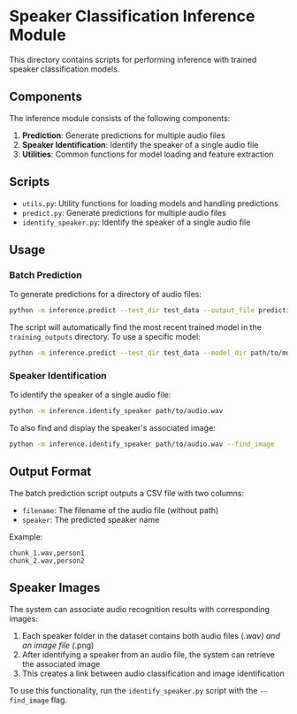 # Speaker Classification Inference Module

This directory contains scripts for performing inference with trained speaker classification models.

## Components

The inference module consists of the following components:

1. **Prediction**: Generate predictions for multiple audio files
2. **Speaker Identification**: Identify the speaker of a single audio file
3. **Utilities**: Common functions for model loading and feature extraction

## Scripts

- `utils.py`: Utility functions for loading models and handling predictions
- `predict.py`: Generate predictions for multiple audio files
- `identify_speaker.py`: Identify the speaker of a single audio file

## Usage

### Batch Prediction

To generate predictions for a directory of audio files:

```bash
python -m inference.predict --test_dir test_data --output_file predictions.csv
```

The script will automatically find the most recent trained model in the `training_outputs` directory. To use a specific model:

```bash
python -m inference.predict --test_dir test_data --model_dir path/to/model --output_file predictions.csv
```

### Speaker Identification

To identify the speaker of a single audio file:

```bash
python -m inference.identify_speaker path/to/audio.wav
```

To also find and display the speaker's associated image:

```bash
python -m inference.identify_speaker path/to/audio.wav --find_image
```

## Output Format

The batch prediction script outputs a CSV file with two columns:
- `filename`: The filename of the audio file (without path)
- `speaker`: The predicted speaker name

Example:
```
chunk_1.wav,person1
chunk_2.wav,person2
```

## Speaker Images

The system can associate audio recognition results with corresponding images:

1. Each speaker folder in the dataset contains both audio files (*.wav) and an image file (*.png)
2. After identifying a speaker from an audio file, the system can retrieve the associated image
3. This creates a link between audio classification and image identification

To use this functionality, run the `identify_speaker.py` script with the `--find_image` flag. 